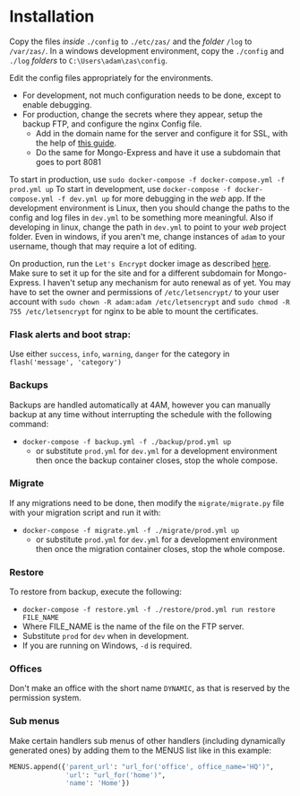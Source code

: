 # Installation
Copy the files *inside* `./config` to `./etc/zas/` and the *folder* `/log` to `/var/zas/`.
In a windows development environment, copy the `./config` and `./log` *folders* to `C:\Users\adam\zas\config`.

Edit the config files appropriately for the environments.
* For development, not much configuration needs to be done, except to enable debugging.
* For production, change the secrets where they appear, setup the backup FTP, and configure the nginx Config file.
  * Add in the domain name for the server and configure it for SSL, with the help of [this guide](https://www.digitalocean.com/community/tutorials/how-to-secure-nginx-with-let-s-encrypt-on-ubuntu-14-04).
  * Do the same for Mongo-Express and have it use a subdomain that goes to port 8081

To start in production, use `sudo docker-compose -f docker-compose.yml -f prod.yml up`
To start in development, use `docker-compose -f docker-compose.yml -f dev.yml up` for more debugging in the *web* app.
If the development environment is Linux, then you should change the paths to the config and log files in `dev.yml` to be something more meaningful.
Also if developing in linux, change the path in `dev.yml` to point to your *web* project folder.
Even in windows, if you aren't me, change instances of `adam` to your username, though that may require a lot of editing.

On production, run the `Let's Encrypt` docker image as described [here](http://letsencrypt.readthedocs.org/en/latest/using.html#running-with-docker).
Make sure to set it up for the site and for a different subdomain for Mongo-Express.
I haven't setup any mechanism for auto renewal as of yet.
You may have to set the owner and permissions of `/etc/letsencrypt/` to your user account with `sudo chown -R adam:adam /etc/letsencrypt` and 
`sudo chmod -R 755 /etc/letsencrypt` for nginx to be able to mount the certificates.

### Flask alerts and boot strap:
Use either  `success`, `info`, `warning`, `danger` for the category in `flash('message', 'category')`

### Backups
Backups are handled automatically at 4AM, however you can manually backup at any time without interrupting the schedule with the following command:
* `docker-compose -f backup.yml -f ./backup/prod.yml up`
  * or substitute `prod.yml` for `dev.yml` for a development environment
then once the backup container closes, stop the whole compose.

### Migrate
If any migrations need to be done, then modify the `migrate/migrate.py` file with your migration script and run it with:
* `docker-compose -f migrate.yml -f ./migrate/prod.yml up`
  * or substitute `prod.yml` for `dev.yml` for a development environment
then once the migration container closes, stop the whole compose.

### Restore 
To restore from backup, execute the following:
*  `docker-compose -f restore.yml -f ./restore/prod.yml run restore FILE_NAME`
  *  Where FILE_NAME is the name of the file on the FTP server.
  *  Substitute `prod` for `dev` when in development.
  *  If you are running on Windows, `-d` is required.
  
### Offices
Don't make an office with the short name `DYNAMIC`, as that is reserved by the permission system.

### Sub menus
Make certain handlers sub menus of other handlers (including dynamically generated ones) by adding
them to the MENUS list like in this example:
```python
MENUS.append({'parent_url': "url_for('office', office_name='HQ')",
              'url': "url_for('home')",
              'name': 'Home'})
```